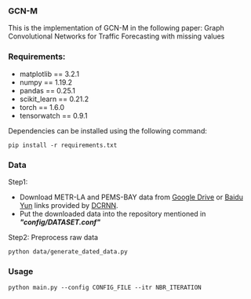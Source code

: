 ### GCN-M

This is the implementation of GCN-M in the following paper: Graph Convolutional Networks for Traffic Forecasting with missing values



### Requirements:

- matplotlib == 3.2.1
- numpy == 1.19.2
- pandas == 0.25.1
- scikit_learn == 0.21.2
- torch == 1.6.0
- tensorwatch == 0.9.1

Dependencies can be installed using the following command:

```
pip install -r requirements.txt
```



### Data

Step1: 

- Download METR-LA and PEMS-BAY data from [Google Drive](https://drive.google.com/open?id=10FOTa6HXPqX8Pf5WRoRwcFnW9BrNZEIX) or [Baidu Yun](https://pan.baidu.com/s/14Yy9isAIZYdU__OYEQGa_g) links provided by [DCRNN](https://github.com/liyaguang/DCRNN).
- Put the downloaded data into the repository mentioned in ***"config/DATASET.conf"***

Step2:  Preprocess raw data

```
python data/generate_dated_data.py
```



### Usage

```
python main.py --config CONFIG_FILE --itr NBR_ITERATION
```

